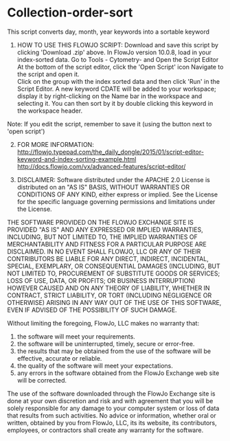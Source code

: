 # Collection-order-sort
This script converts day, month, year keywords into a sortable keyword


1. HOW TO USE THIS FLOWJO SCRIPT:
Download and save this script by clicking 'Download .zip' above.
In FlowJo version 10.0.8, load in your index-sorted data.
Go to Tools - Cytometry- and Open the Script Editor
At the bottom of the script editor, click the 'Open Script' icon 
Navigate to the script and open it.  
Click on the group with the index sorted data and then click 'Run' in the Script Editor.
A new keyword CDATE will be added to your workspace; display it by right-clicking on the Name bar in the workspace and selecting it.
You can then sort by it by double clicking this keyword in the workspace header.

Note: If you edit the script, remember to save it (using the button next to 'open script')

2. FOR MORE INFORMATION:
http://flowjo.typepad.com/the_daily_dongle/2015/01/script-editor-keyword-and-index-sorting-example.html
http://docs.flowjo.com/vx/advanced-features/script-editor/

3. DISCLAIMER: 
Software distributed under the APACHE 2.0 License is distributed on an "AS IS" BASIS, WITHOUT WARRANTIES OR CONDITIONS OF ANY KIND, either express or implied. See the License for the specific language governing permissions and limitations under the License. 

THE SOFTWARE PROVIDED ON THE FLOWJO EXCHANGE SITE IS PROVIDED "AS IS" AND ANY EXPRESSED OR IMPLIED WARRANTIES, INCLUDING, BUT NOT LIMITED TO, THE IMPLIED WARRANTIES OF MERCHANTABILITY AND FITNESS FOR A PARTICULAR PURPOSE ARE DISCLAIMED. IN NO EVENT SHALL FLOWJO, LLC OR ANY OF THEIR CONTRIBUTORS BE LIABLE FOR ANY DIRECT, INDIRECT, INCIDENTAL, SPECIAL, EXEMPLARY, OR CONSEQUENTIAL DAMAGES (INCLUDING, BUT NOT LIMITED TO, PROCUREMENT OF SUBSTITUTE GOODS OR SERVICES; LOSS OF USE, DATA, OR PROFITS; OR BUSINESS INTERRUPTION) HOWEVER CAUSED AND ON ANY THEORY OF LIABILITY, WHETHER IN CONTRACT, STRICT LIABILITY, OR TORT (INCLUDING NEGLIGENCE OR OTHERWISE) ARISING IN ANY WAY OUT OF THE USE OF THIS SOFTWARE, EVEN IF ADVISED OF THE POSSIBILITY OF SUCH DAMAGE.

Without limiting the foregoing, FlowJo, LLC makes no warranty that:
1. the software will meet your requirements.
2. the software will be uninterrupted, timely, secure or error-free.
3. the results that may be obtained from the use of the software will be effective, accurate or reliable.
4. the quality of the software will meet your expectations.
5. any errors in the software obtained from the FlowJo Exchange web site will be corrected.

The use of the software downloaded through the FlowJo Exchange site is done at your own discretion and risk and with agreement that you will be solely responsible for any damage to your computer system or loss of data that results from such activities. No advice or information, whether oral or written, obtained by you from FlowJo, LLC, its its website, its contributors, employees, or contractors shall create any warranty for the software.
